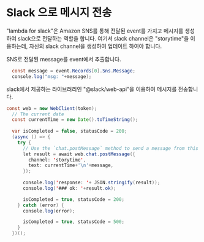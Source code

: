 # Slack 으로 메시지 전송

"lambda for slack"은 Amazon SNS를 통해 전달된 event를 가지고 메시지를 생성하여 slack으로 전달하는 역할을 합니다. 여기서 slack channel은 "storytime"을 이용하는데, 자신의 slack channel을 생성하여 업데이트 하여야 합니다. 

SNS로 전달된 message를 event에서 추출합니다. 

```java
  const message = event.Records[0].Sns.Message;
  console.log("msg: "+message);
```

slack에서 제공하는 라이브러리인 "@slack/web-api"을 이용하여 메시지를 전송합니다. 

```java
const web = new WebClient(token);
  // The current date
  const currentTime = new Date().toTimeString();
  
  var isCompleted = false, statusCode = 200;
  (async () => {
    try {
      // Use the `chat.postMessage` method to send a message from this app
      let result = await web.chat.postMessage({
        channel: 'storytime',
        text: currentTime+'\n'+message,
      });
      
      console.log('response: '+ JSON.stringify(result));
      console.log('### ok: '+result.ok);

      isCompleted = true, statusCode = 200;
    } catch (error) {
      console.log(error);

      isCompleted = true, statusCode = 500;      
    }  
  })(); 
```  
